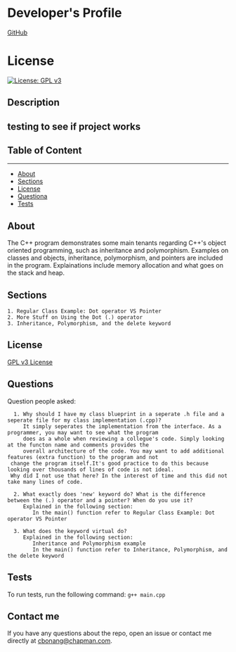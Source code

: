# Developer's Profile
[GitHub](https://github.com/cbonang80)
# License 
[![License: GPL v3](https://img.shields.io/badge/License-GPLv3-blue.svg)](https://www.gnu.org/licenses/gpl-3.0)

## Description 
testing to see if project works
------------------
## Table of Content
-------------------
* [About](#about)
* [Sections](#section)
* [License](#license) 
* [Questiona](#questions)
* [Tests](#tests)

## About
The C++ program demonstrates some main tenants regarding C++'s object oriented programming, 
such as inheritance and polymorphism. Examples on classes and objects, inheritance,
polymorphism, and pointers are included in the program. Explainations include memory 
allocation and what goes on the stack and heap. 


## Sections  
    1. Regular Class Example: Dot operator VS Pointer
    2. More Stuff on Using the Dot (.) operator
    3. Inheritance, Polymorphism, and the delete keyword

## License 
[GPL v3 License](https://www.gnu.org/licenses/gpl-3.0)

## Questions  
Question people asked:

      1. Why should I have my class blueprint in a seperate .h file and a seperate file for my class implementation (.cpp)?
         It simply seperates the implementation from the interface. As a programmer, you may want to see what the program 
         does as a whole when reviewing a collegue's code. Simply looking at the functon name and comments provides the 
         overall architecture of the code. You may want to add additional features (extra function) to the program and not
	 change the program itself.It's good practice to do this because looking over thousands of lines of code is not ideal. 
	 Why did I not use that here? In the interest of time and this did not take many lines of code.

      2. What exactly does 'new' keyword do? What is the difference between the (.) operator and a pointer? When do you use it?
	     Explained in the following section:
		    In the main() function refer to Regular Class Example: Dot operator VS Pointer

	  3. What does the keyword virtual do? 
	     Explained in the following section: 
		    Inheritance and Polymorphism example
			In the main() function refer to Inheritance, Polymorphism, and the delete keyword

## Tests
To run tests, run the following command: 
`g++ main.cpp`


## Contact me
If you have any questions about the repo, open an issue or contact me directly
at cbonang@chapman.com. 
        
